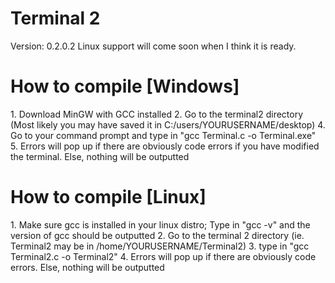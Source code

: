 <h1> Terminal 2 </h1>
Version: 0.2.0.2
Linux support will come soon when I think it is ready.

<h1>How to compile [Windows] </h1>
1. Download MinGW with GCC installed
2. Go to the terminal2 directory (Most likely you may have saved it in C:/users/YOURUSERNAME/desktop)
4. Go to your command prompt and type in "gcc Terminal.c -o Terminal.exe"
5. Errors will pop up if there are obviously code errors if you have modified the terminal. Else, nothing will be outputted

<h1>How to compile [Linux]</h1>
1. Make sure gcc is installed in your linux distro; Type in "gcc -v" and the version of gcc should be outputted
2. Go to the terminal 2 directory (ie. Terminal2 may be in /home/YOURUSERNAME/Terminal2)
3. type in "gcc Terminal2.c -o Terminal2"
4. Errors will pop up if there are obviously code errors. Else, nothing will be outputted